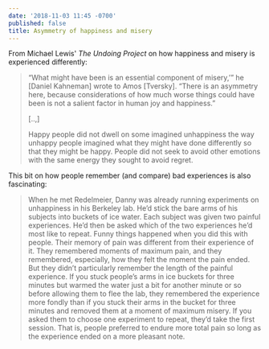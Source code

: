 ```yaml
---
date: '2018-11-03 11:45 -0700'
published: false
title: Asymmetry of happiness and misery
---
```

From Michael Lewis' _The Undoing Project_ on how happiness and misery is experienced differently:

> “What might have been is an essential component of misery,’” he [Daniel Kahneman] wrote to Amos [Tversky]. “There is an asymmetry here, because considerations of how much worse things could have been is not a salient factor in human joy and happiness.”
>
> [..,]
>
> Happy people did not dwell on some imagined unhappiness the way unhappy people imagined what they might have done differently so that they might be happy. People did not seek to avoid other emotions with the same energy they sought to avoid regret.

This bit on how people remember (and compare) bad experiences is also fascinating:

> When he met Redelmeier, Danny was already running experiments on unhappiness in his Berkeley lab. He’d stick the bare arms of his subjects into buckets of ice water. Each subject was given two painful experiences. He’d then be asked which of the two experiences he’d most like to repeat. Funny things happened when you did this with people. Their memory of pain was different from their experience of it. They remembered moments of maximum pain, and they remembered, especially, how they felt the moment the pain ended. But they didn’t particularly remember the length of the painful experience. If you stuck people’s arms in ice buckets for three minutes but warmed the water just a bit for another minute or so before allowing them to flee the lab, they remembered the experience more fondly than if you stuck their arms in the bucket for three minutes and removed them at a moment of maximum misery. If you asked them to choose one experiment to repeat, they’d take the first session. That is, people preferred to endure more total pain so long as the experience ended on a more pleasant note.